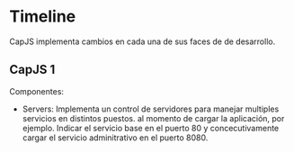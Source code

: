 Timeline
========

CapJS implementa cambios en cada una de sus faces de de desarrollo.

CapJS 1
-------

Componentes:
 - Servers: Implementa un control de servidores para manejar multiples servicios en distintos puestos. al momento de cargar la aplicación, por ejemplo. Indicar el servicio base en el puerto 80 y concecutivamente cargar el servicio adminitrativo en el puerto 8080.


